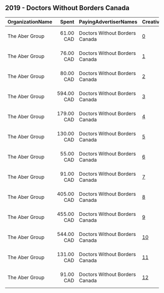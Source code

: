 ## 2019 - Doctors Without Borders Canada 
|OrganizationName|Spent|PayingAdvertiserNames|CreativeUrls|Impressions|Genders|AgeBrackets|CountryCodes|BillingAddresses|CandidateBallotInformation|
|:---|---:|:---|:---|---:|:---|:---|:---|:---|:---|
|The Aber Group|61.00 CAD|Doctors Without Borders Canada|[0](https://www.snap.com/political-ads/asset/7959d4111a992478f256f9250acf8cab31ab20fc5857b69c38698b05d32aa0d8?mediaType=jpg)|33,940||18+|canada|"608-120 Eglinton Avenue East,Toronto,M4P1E2,CA"||
|The Aber Group|76.00 CAD|Doctors Without Borders Canada|[1](https://www.snap.com/political-ads/asset/7ce934c14c04e399658f7660b37080e99038bb621f2fc74975a1e0bf36b62512?mediaType=jpg)|41,253||18+|canada|"608-120 Eglinton Avenue East,Toronto,M4P1E2,CA"||
|The Aber Group|80.00 CAD|Doctors Without Borders Canada|[2](https://www.snap.com/political-ads/asset/e8933abcfbd96691b0de5a189dd2d79f7f2eebfb562e605cdd35880e93cacf43?mediaType=jpg)|55,797||18+|canada|"608-120 Eglinton Avenue East,Toronto,M4P1E2,CA"||
|The Aber Group|594.00 CAD|Doctors Without Borders Canada|[3](https://www.snap.com/political-ads/asset/f3fca250991da282f6a5d1fdeb5706ea9ebddb1f04cd7fb599950bd9088f57bd?mediaType=jpg)|292,077||18+|canada|"608-120 Eglinton Avenue East,Toronto,M4P1E2,CA"||
|The Aber Group|179.00 CAD|Doctors Without Borders Canada|[4](https://www.snap.com/political-ads/asset/660ac15d877826ff40ec5ae000b6ab4b703514e636b2129ec4477c13514ae72e?mediaType=jpg)|114,641||18+|canada|"608-120 Eglinton Avenue East,Toronto,M4P1E2,CA"||
|The Aber Group|130.00 CAD|Doctors Without Borders Canada|[5](https://www.snap.com/political-ads/asset/99d00a1d7d7a22ccd8e214ed55577ce38224d2272332d994157ce60708f2e0ae?mediaType=jpg)|65,178||18+|canada|"608-120 Eglinton Avenue East,Toronto,M4P1E2,CA"||
|The Aber Group|55.00 CAD|Doctors Without Borders Canada|[6](https://www.snap.com/political-ads/asset/389fb9821a5e7ab366116b19656f2d418072970ef1c942eca802e61002b46e15?mediaType=jpg)|27,138||18+|canada|"608-120 Eglinton Avenue East,Toronto,M4P1E2,CA"||
|The Aber Group|91.00 CAD|Doctors Without Borders Canada|[7](https://www.snap.com/political-ads/asset/6accd9dade745ef84ab436cd29cca92494e21cd8c835b5e3ee237a5e545394b1?mediaType=jpg)|44,136||18+|canada|"608-120 Eglinton Avenue East,Toronto,M4P1E2,CA"||
|The Aber Group|405.00 CAD|Doctors Without Borders Canada|[8](https://www.snap.com/political-ads/asset/e3ebbda1fd32667333eb0f76b816a2ec235ac6c199170660a6564365306645ec?mediaType=jpg)|197,925||18+|canada|"608-120 Eglinton Avenue East,Toronto,M4P1E2,CA"||
|The Aber Group|455.00 CAD|Doctors Without Borders Canada|[9](https://www.snap.com/political-ads/asset/940504a5d8bfc40ebc7b78630385d6b10485a362f2140b6ecbdd063acdc0c39b?mediaType=jpg)|230,765||18+|canada|"608-120 Eglinton Avenue East,Toronto,M4P1E2,CA"||
|The Aber Group|544.00 CAD|Doctors Without Borders Canada|[10](https://www.snap.com/political-ads/asset/3d27a6a4e16d09750d40526589cd2d6acc154735b337b682c1b32a4939abb9d0?mediaType=jpg)|263,203||18+|canada|"608-120 Eglinton Avenue East,Toronto,M4P1E2,CA"||
|The Aber Group|131.00 CAD|Doctors Without Borders Canada|[11](https://www.snap.com/political-ads/asset/0f093404bbd65aed62452e626b0631d26b080be8ddec7c0ccc72148f5d09d06d?mediaType=jpg)|88,011||18+|canada|"608-120 Eglinton Avenue East,Toronto,M4P1E2,CA"||
|The Aber Group|91.00 CAD|Doctors Without Borders Canada|[12](https://www.snap.com/political-ads/asset/9bf6a6b155baf6a7266df9ee5ef28aa009c89ce9975da5b9ebf7006fd41e979e?mediaType=jpg)|42,080||18+|canada|"608-120 Eglinton Avenue East,Toronto,M4P1E2,CA"||
